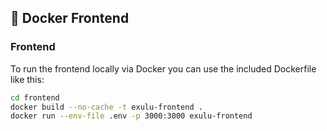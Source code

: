 ## 🐳 Docker Frontend

### Frontend

To run the frontend locally via Docker you can use the included Dockerfile like this:

```bash
cd frontend
docker build --no-cache -t exulu-frontend .
docker run --env-file .env -p 3000:3000 exulu-frontend
```